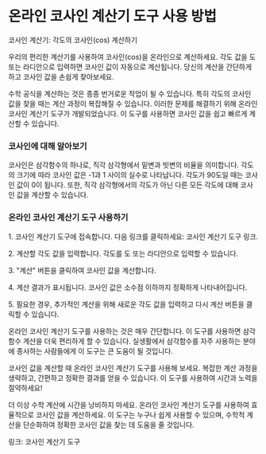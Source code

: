 온라인 코사인 계산기 도구 사용 방법
====================

코사인 계산기: 각도의 코사인(cos) 계산하기

우리의 편리한 계산기를 사용하여 코사인(cos)을 온라인으로 계산하세요. 각도 값을 도 또는 라디안으로 입력하면 코사인 값이 자동으로 계산됩니다. 당신의 계산을 간단하게 하고 코사인 값을 손쉽게 찾아보세요.

수학 공식을 계산하는 것은 종종 번거로운 작업이 될 수 있습니다. 특히 각도의 코사인 값을 찾을 때는 계산 과정이 복잡해질 수 있습니다. 이러한 문제를 해결하기 위해 온라인 코사인 계산기 도구가 개발되었습니다. 이 도구를 사용하면 코사인 값을 쉽고 빠르게 계산할 수 있습니다.

### 코사인에 대해 알아보기

코사인은 삼각함수의 하나로, 직각 삼각형에서 밑변과 빗변의 비율을 의미합니다. 각도의 크기에 따라 코사인 값은 -1과 1 사이의 실수로 나타납니다. 각도가 90도일 때는 코사인 값이 0이 됩니다. 또한, 직각 삼각형에서의 각도가 아닌 다른 모든 각도에 대해 코사인 값을 계산할 수 있습니다.

### 온라인 코사인 계산기 도구 사용하기

1\. 코사인 계산기 도구에 접속합니다. 다음 링크를 클릭하세요: 코사인 계산기 도구 링크.

2\. 계산할 각도 값을 입력합니다. 각도를 도 또는 라디안으로 입력할 수 있습니다.

3\. "계산" 버튼을 클릭하여 코사인 값을 계산합니다.

4\. 계산 결과가 표시됩니다. 코사인 값은 소수점 이하까지 정확하게 나타내어집니다.

5\. 필요한 경우, 추가적인 계산을 위해 새로운 각도 값을 입력하고 다시 계산 버튼을 클릭할 수 있습니다.

온라인 코사인 계산기 도구를 사용하는 것은 매우 간단합니다. 이 도구를 사용하면 삼각함수 계산을 더욱 편리하게 할 수 있습니다. 실생활에서 삼각함수를 자주 사용하는 분야에 종사하는 사람들에게 이 도구는 큰 도움이 될 것입니다.

코사인 값을 계산할 때 온라인 코사인 계산기 도구를 사용해 보세요. 복잡한 계산 과정을 생략하고, 간편하고 정확한 결과를 얻을 수 있습니다. 이 도구를 사용하여 시간과 노력을 절약하세요!

더 이상 수학 계산에 시간을 낭비하지 마세요. 온라인 코사인 계산기 도구를 사용하여 효율적으로 코사인 값을 계산하세요. 이 도구는 누구나 쉽게 사용할 수 있으며, 수학적 계산을 단순화하여 정확한 코사인 값을 찾는 데 도움을 줄 것입니다.

링크: 코사인 계산기 도구